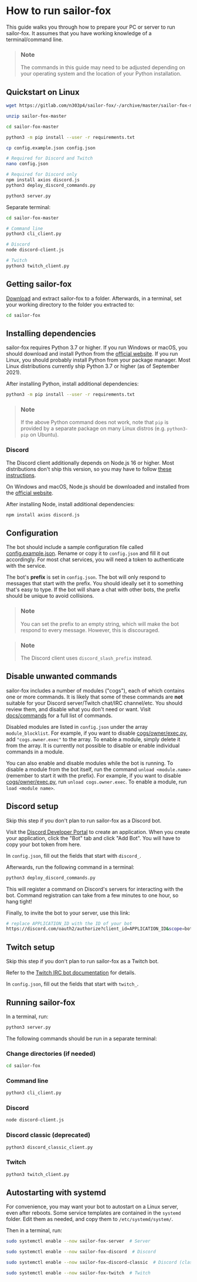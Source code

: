 # How to run sailor-fox

This guide walks you through how to prepare your PC or server to run sailor-fox.
It assumes that you have working knowledge of a terminal/command line.

> ### Note
> The commands in this guide may need to be adjusted depending on your operating system
> and the location of your Python installation.

## Quickstart on Linux

```bash
wget https://gitlab.com/n303p4/sailor-fox/-/archive/master/sailor-fox-master.zip

unzip sailor-fox-master

cd sailor-fox-master

python3 -m pip install --user -r requirements.txt

cp config.example.json config.json

# Required for Discord and Twitch
nano config.json

# Required for Discord only
npm install axios discord.js
python3 deploy_discord_commands.py

python3 server.py
```

Separate terminal:

```bash
cd sailor-fox-master

# Command line
python3 cli_client.py

# Discord
node discord-client.js

# Twitch
python3 twitch_client.py
```

## Getting sailor-fox

[Download](https://gitlab.com/n303p4/sailor-fox/-/archive/master/sailor-fox-master.zip) and
extract sailor-fox to a folder. Afterwards, in a terminal, set your working directory to
the folder you extracted to:

```bash
cd sailor-fox
```

## Installing dependencies

sailor-fox requires Python 3.7 or higher.
If you run Windows or macOS, you should download and install Python from the
[official website](http://python.org/).
If you run Linux, you should probably install Python from your package manager.
Most Linux distributions currently ship Python 3.7 or higher (as of September 2021).

After installing Python, install additional dependencies:

```bash
python3 -m pip install --user -r requirements.txt
```
> ### Note
> If the above Python command does not work, note that `pip` is provided by a separate package
on many Linux distros (e.g. `python3-pip` on Ubuntu).

### Discord

The Discord client additionally depends on Node.js 16 or higher.
Most distributions don't ship this version, so you may have to follow
[these instructions](https://github.com/nodesource/distributions/blob/master/README.md).

On Windows and macOS, Node.js should be downloaded and installed from the
[official website](https://nodejs.org/en/).

After installing Node, install additional dependencies:

```bash
npm install axios discord.js
```

## Configuration

The bot should include a sample configuration file called [config.example.json](config.example.json).
Rename or copy it to `config.json` and fill it out accordingly.
For most chat services, you will need a token to authenticate with the service.

The bot's **prefix** is set in `config.json`.
The bot will only respond to messages that start with the prefix.
You should ideally set it to something that's easy to type.
If the bot will share a chat with other bots, the prefix should be unique to avoid collisions.

> ### Note
> You can set the prefix to an empty string, which will make the bot respond to every message.
However, this is discouraged.

> ### Note
> The Discord client uses `discord_slash_prefix` instead.

## Disable unwanted commands

sailor-fox includes a number of modules ("cogs"), each of which contains one or more commands.
It is likely that some of these commands are **not** suitable for your
Discord server/Twitch chat/IRC channel/etc.
You should review them, and disable what you don't need or want.
Visit [docs/commands](docs/commands) for a full list of commands.

Disabled modules are listed in `config.json` under the array `module_blocklist`.
For example, if you want to disable [cogs/owner/exec.py](cogs/owner/exec.py), add
`"cogs.owner.exec"` to the array.
To enable a module, simply delete it from the array.
It is currently not possible to disable or enable individual commands in a module.

You can also enable and disable modules while the bot is running.
To disable a module from the bot itself, run the command `unload <module.name>`
(remember to start it with the prefix).
For example, if you want to disable [cogs/owner/exec.py](cogs/owner/exec.py), run
`unload cogs.owner.exec`.
To enable a module, run `load <module name>`.

## Discord setup

Skip this step if you don't plan to run sailor-fox as a Discord bot.

Visit the [Discord Developer Portal](https://discord.com/developers/applications)
to create an application.
When you create your application, click the "Bot" tab and click "Add Bot".
You will have to copy your bot token from here.

In `config.json`, fill out the fields that start with `discord_`.

Afterwards, run the following command in a terminal:

```bash
python3 deploy_discord_commands.py
```

This will register a command on Discord's servers for interacting with the bot.
Command registration can take from a few minutes to one hour, so hang tight!

Finally, to invite the bot to your server, use this link:

```bash
# replace APPLICATION_ID with the ID of your bot
https://discord.com/oauth2/authorize?client_id=APPLICATION_ID&scope=bot%20applications.commands
```

## Twitch setup

Skip this step if you don't plan to run sailor-fox as a Twitch bot.

Refer to the [Twitch IRC bot documentation](https://dev.twitch.tv/docs/irc) for details.

In `config.json`, fill out the fields that start with `twitch_`.

## Running sailor-fox

In a terminal, run:

```bash
python3 server.py
```

The following commands should be run in a separate terminal:

### Change directories (if needed)

```bash
cd sailor-fox
```

### Command line

```bash
python3 cli_client.py
```

### Discord

```bash
node discord-client.js
```

### Discord classic (deprecated)

```bash
python3 discord_classic_client.py
```

### Twitch

```bash
python3 twitch_client.py
```

## Autostarting with systemd

For convenience, you may want your bot to autostart on a Linux server, even after reboots.
Some service templates are contained in the `systemd` folder.
Edit them as needed, and copy them to `/etc/systemd/system/`.

Then in a terminal, run:

```bash
sudo systemctl enable --now sailor-fox-server  # Server

sudo systemctl enable --now sailor-fox-discord  # Discord

sudo systemctl enable --now sailor-fox-discord-classic  # Discord (classic)

sudo systemctl enable --now sailor-fox-twitch  # Twitch
```
